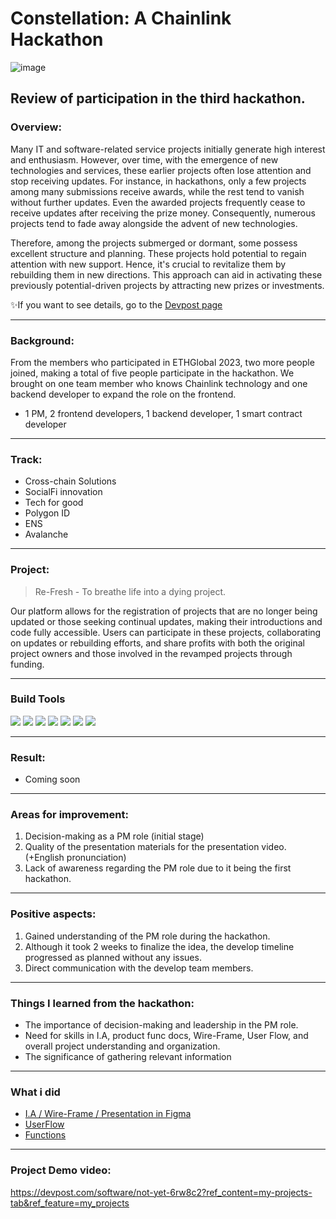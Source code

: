 # Constellation: A Chainlink Hackathon
![image](https://github.com/Joseph-hackathon/hackathon/assets/144579614/7a12da1e-f7b0-4270-b8b5-73b904977b86)

## Review of participation in the third hackathon.

### Overview:
Many IT and software-related service projects initially generate high interest and enthusiasm. However, over time, with the emergence of new technologies and services, these earlier projects often lose attention and stop receiving updates. For instance, in hackathons, only a few projects among many submissions receive awards, while the rest tend to vanish without further updates. Even the awarded projects frequently cease to receive updates after receiving the prize money. Consequently, numerous projects tend to fade away alongside the advent of new technologies.

Therefore, among the projects submerged or dormant, some possess excellent structure and planning. These projects hold potential to regain attention with new support. Hence, it's crucial to revitalize them by rebuilding them in new directions. This approach can aid in activating these previously potential-driven projects by attracting new prizes or investments.

✨If you want to see details, go to the [Devpost page](https://devpost.com/software/re-fresh-0ocer8)

---
### Background:
From the members who participated in ETHGlobal 2023, two more people joined, making a total of five people participate in the hackathon.
We brought on one team member who knows Chainlink technology and one backend developer to expand the role on the frontend.
- 1 PM, 2 frontend developers, 1 backend developer, 1 smart contract developer

---
### Track:
- Cross-chain Solutions
- SocialFi innovation
- Tech for good
- Polygon ID
- ENS
- Avalanche

---
### Project:
> Re-Fresh - To breathe life into a dying project.

Our platform allows for the registration of projects that are no longer being updated or those seeking continual updates, making their introductions and code fully accessible. Users can participate in these projects, collaborating on updates or rebuilding efforts, and share profits with both the original project owners and those involved in the revamped projects through funding.

---
### Build Tools
<img src="https://img.shields.io/badge/Amazon AWS-232F3E?style=flat&logo=amazonaws&logoColor=white"/> <img src="https://img.shields.io/badge/Go-00ADD8?style=flat&logo=go&logoColor=white"/> <img src="https://img.shields.io/badge/JavaScript-F7DF1E?style=flat&logo=javascript&logoColor=white"/> <img src="https://img.shields.io/badge/Next.js-ffffff?style=flat&logo=nextdotjs&logoColor=black"/> <img src="https://img.shields.io/badge/Solidity-363636?style=flat&logo=solidity&logoColor=white"/> <img src="https://img.shields.io/badge/Chainlink-375BD2?style=flat&logo=chainlink&logoColor=white"/> <img src="https://img.shields.io/badge/Polygon-7B3FE4?style=flat&logo=polygon&logoColor=white"/>

---
### Result:
- Coming soon

---
### Areas for improvement:
1) Decision-making as a PM role (initial stage)
2) Quality of the presentation materials for the presentation video. (+English pronunciation)
3) Lack of awareness regarding the PM role due to it being the first hackathon.

---
### Positive aspects:
1) Gained understanding of the PM role during the hackathon.
2) Although it took 2 weeks to finalize the idea, the develop timeline progressed as planned without any issues.
3) Direct communication with the develop team members.

---
### Things I learned from the hackathon:
- The importance of decision-making and leadership in the PM role.
- Need for skills in I.A, product func docs, Wire-Frame, User Flow, and overall project understanding and organization.
- The significance of gathering relevant information

---
### What i did
- [I.A / Wire-Frame / Presentation in Figma](https://www.figma.com/file/gzJmNqf1EvyB88jpJKlVxl/Trypto?type=design&node-id=0%3A1&mode=design&t=B8yGManR1QtfNmVw-1)
- [UserFlow](https://www.figma.com/file/LT2HyVQTDAZBLnDr4v1qR1/Trypto-Flow?type=whiteboard&t=B8yGManR1QtfNmVw-1)
- [Functions](https://docs.google.com/spreadsheets/d/1cx5HzY9UdQXY5w663Nsdgt0udWtG05e-i-boCeJduFc/edit?usp=sharing)

---
### Project Demo video:
https://devpost.com/software/not-yet-6rw8c2?ref_content=my-projects-tab&ref_feature=my_projects
